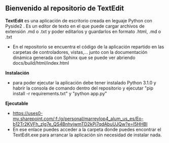 ## Bienvenido al repositorio de TextEdit 

**TextEdit** es una aplicación de escritorio creada en leguaje Python con Pyside2 . Es un editor de texto en el que puede cargar archivos de extensión .md o .txt y poder editarlos y guardarlos en formato .html, .md o .txt


* En el repositorio se encuentra el código de la aplicación repartido en las carpetas de controladores, vistas,... junto con la documentación dinámica generada con Sphinx que se puede ver abriendo docs/build/html/index.html

**Instalación** 
* para poder ejecutar la aplicación debe tener instalado Python 3.1.0 y habrir la consola de comando dentro del repositorio y ejecutar "pip install -r requirements.txt" y "python app.py"

**Ejecutable**
* https://uses0-my.sharepoint.com/:f:/g/personal/marreylop4_alum_us_es/Eo-b12Tr2KVFh_zlg7e_QS4BnhvjwmTD2kPj7qdAbuUJQw?e=l5HHBl
* En ese enlace puedes acceder a la carpeta donde puedes encontrar el TextEdit.exe para arrancar la aplicación sin necesidad de instalar nada.
